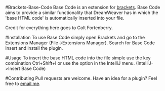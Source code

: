#Brackets-Base-Code
Base Code is an extension for [brackets](https://github.com/adobe/brackets). Base Code aims to provide a similar functionality that DreamWeaver has in which the 'base HTML code' is automatically inserted into your file.

Credit for everything here goes to Colt Fortenberry.

#Installation
To use Base Code simply open Brackets and go to the Extensions Manager (File->Extensions Manager). Search for Base Code Insert and install the plugin.

#Usage
To insert the base HTML code into the file simple use the key combination Ctrl+Shift+I or use the option in the IntelliJ menu. (IntelliJ->Insert Base Code)

#Contributing
Pull requests are welcome. Have an idea for a plugin? Feel free to [email me](mailto:colt.fortenberry@outlook.com).
